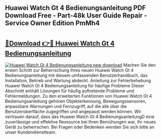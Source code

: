 ## Huawei Watch Gt 4 Bedienungsanleitung PDF Download Free - Part-48k User Guide Repair - Service Owner Edition PmMh4

# <h2><a href="http://df4rxi.blite.top/?on=Huawei+Watch+Gt+4+Bedienungsanleitung">🔗Download 👉🔴 Huawei Watch Gt 4 Bedienungsanleitung</a></h2>

[![Huawei Watch Gt 4 Bedienungsanleitung new download](https://i.imgur.com/lujVjoI.png)](http://df4rxi.blite.top/?on=Huawei+Watch+Gt+4+Bedienungsanleitung)
Machen Sie den ersten Schritt zur Beherrschung Ihres neuen Huawei Watch Gt 4 Bedienungsanleitung mit diesem umfassenden Benutzerhandbuch, das Installation, Betrieb und Wartung abdeckt. Anleitung zur Fehlerbehebung Huawei Watch Gt 4 Bedienungsanleitung für häufige Probleme Dieser Abschnitt enthält Lösungen für häufig auftretende Probleme und Fehlermeldungen. Zu den erweiterten Funktionen von Huawei Watch Gt 4 Bedienungsanleitung gehören Objekterkennung, Bewegungssensoren, anpassbare Warnungen und Fernzugriff, auf die alle über die Benutzeroberfläche zugegriffen und angepasst werden können. Wir vertrauen darauf, dass das Huawei Watch Gt 4 BedienungsanleitungD eine zuverlässige und effektive Ressource bei Ihren Bemühungen war, Ihr neues Gerät zu beherrschen. Bei Fragen oder Bedenken wenden Sie sich bitte an unser Kundendienstteam.
